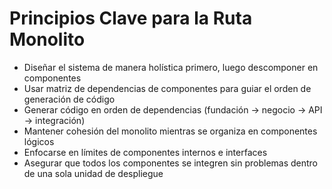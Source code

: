 # Principios Clave para la Ruta Monolito

- Diseñar el sistema de manera holística primero, luego descomponer en componentes
- Usar matriz de dependencias de componentes para guiar el orden de generación de código
- Generar código en orden de dependencias (fundación → negocio → API → integración)
- Mantener cohesión del monolito mientras se organiza en componentes lógicos
- Enfocarse en límites de componentes internos e interfaces
- Asegurar que todos los componentes se integren sin problemas dentro de una sola unidad de despliegue